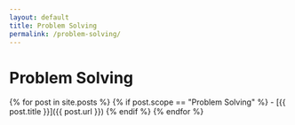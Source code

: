 ```yaml
---
layout: default
title: Problem Solving
permalink: /problem-solving/
---
```


# Problem Solving

{% for post in site.posts %}
  {% if post.scope == "Problem Solving" %}
    - [{{ post.title }}]({{ post.url }})
  {% endif %}
{% endfor %}
